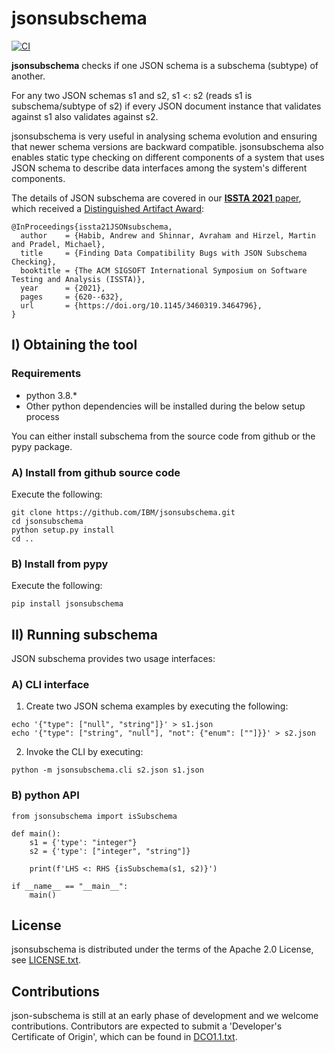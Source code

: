  # jsonsubschema #

[![CI](https://github.com/IBM/jsonsubschema/actions/workflows/ci.yml/badge.svg)](https://github.com/IBM/jsonsubschema/actions/workflows/ci.yml)

**jsonsubschema** checks if one JSON schema is a subschema (subtype) of another.

For any two JSON schemas s1 and s2, s1 <: s2 (reads s1 is subschema/subtype of s2) 
if every JSON document instance that validates against s1 also validates against s2.

jsonsubschema is very useful in analysing schema evolution and ensuring that newer schema versions are backward compatible.
jsonsubschema also enables static type checking on different components of a system that uses JSON schema to describe data 
interfaces among the system's different components.

The details of JSON subschema are covered in our [**ISSTA 2021** paper](https://dl.acm.org/doi/10.1145/3460319.3464796),
which received a [Distinguished Artifact Award](https://conf.researchr.org/details/issta-2021/issta-2021-technical-papers/2/Finding-Data-Compatibility-Bugs-with-JSON-Subschema-Checking): 

```
@InProceedings{issta21JSONsubschema,
  author    = {Habib, Andrew and Shinnar, Avraham and Hirzel, Martin and Pradel, Michael},
  title     = {Finding Data Compatibility Bugs with JSON Subschema Checking},
  booktitle = {The ACM SIGSOFT International Symposium on Software Testing and Analysis (ISSTA)},
  year      = {2021},
  pages     = {620--632},
  url       = {https://doi.org/10.1145/3460319.3464796},
}
```


## I) Obtaining the tool ##

### Requirements ###

* python 3.8.*
* Other python dependencies will be installed during the below setup process

You can either install subschema from the source code from github or the pypy package.

### A) Install from github source code ###
Execute the following:
```
git clone https://github.com/IBM/jsonsubschema.git 
cd jsonsubschema
python setup.py install
cd ..
```

### B) Install from pypy ###
Execute the following:
```
pip install jsonsubschema
```

## II) Running  subschema ##

JSON subschema provides two usage interfaces:

### A) CLI interface ###
1. Create two JSON schema examples by executing the following:
```
echo '{"type": ["null", "string"]}' > s1.json
echo '{"type": ["string", "null"], "not": {"enum": [""]}}' > s2.json
```

2. Invoke the CLI by executing:
```
python -m jsonsubschema.cli s2.json s1.json
```

### B) python API ###
```
from jsonsubschema import isSubschema

def main():
	s1 = {'type': "integer"}
	s2 = {'type': ["integer", "string"]}
	
	print(f'LHS <: RHS {isSubschema(s1, s2)}')

if __name__ == "__main__":
	main()
```



## License

jsonsubschema is distributed under the terms of the Apache 2.0
License, see [LICENSE.txt](LICENSE.txt).

## Contributions

json-subschema is still at an early phase of development and we
welcome contributions. Contributors are expected to submit a
'Developer's Certificate of Origin', which can be found in
[DCO1.1.txt](DCO1.1.txt).
